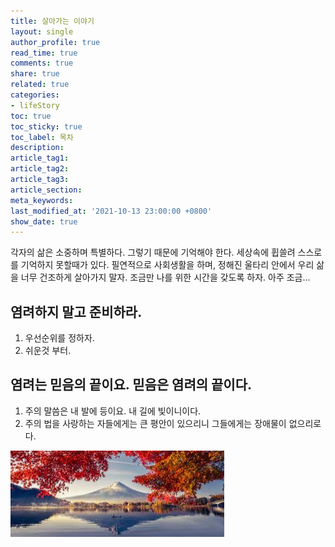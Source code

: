 ```yaml
---
title: 살아가는 이야기
layout: single
author_profile: true
read_time: true
comments: true
share: true
related: true
categories:
- lifeStory
toc: true
toc_sticky: true
toc_label: 목차
description:  
article_tag1: 
article_tag2: 
article_tag3: 
article_section: 
meta_keywords: 
last_modified_at: '2021-10-13 23:00:00 +0800'
show_date: true
---
```




각자의 삶은 소중하며 특별하다. 그렇기 때문에 기억해야 한다. 세상속에 휩쓸려 스스로를 기억하지 못할때가 있다. 필연적으로 사회생활을 하며, 정해진 울타리 안에서 우리 삶을 너무 건조하게 살아가지 말자. 조금만 나를 위한 시간을 갖도록 하자. 아주 조금...



## 염려하지 말고 준비하라.



1. 우선순위를 정하자.
2. 쉬운것 부터.

## 염려는 믿음의 끝이요. 믿음은 염려의 끝이다. 

1. 주의 말씀은 내 발에 등이요. 내 길에 빛이니이다. 
2. 주의 법을 사랑하는 자들에게는 큰 평안이 있으리니 그들에게는 장애물이 없으리로다.



![river](../assets/images/post/lifeStory2021-10-13-default/river.jpg)
